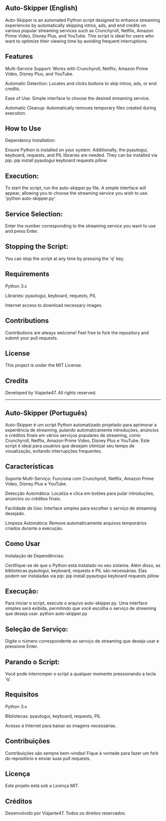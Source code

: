 ## Auto-Skipper (English)

Auto-Skipper is an automated Python script designed to enhance streaming experiences by automatically skipping intros, ads, and end credits on various popular streaming services such as Crunchyroll, Netflix, Amazon Prime Video, Disney Plus, and YouTube. This script is ideal for users who want to optimize their viewing time by avoiding frequent interruptions.

## Features

Multi-Service Support: Works with Crunchyroll, Netflix, Amazon Prime Video, Disney Plus, and YouTube.

Automatic Detection: Locates and clicks buttons to skip intros, ads, or end credits.

Ease of Use: Simple interface to choose the desired streaming service.

Automatic Cleanup: Automatically removes temporary files created during execution.


## How to Use

Dependency Installation:

Ensure Python is installed on your system. Additionally, the pyautogui, keyboard, requests, and PIL libraries are needed. They can be installed via pip: 
pip install pyautogui keyboard requests pillow

## Execution:

To start the script, run the auto-skipper.py file. A simple interface will appear, allowing you to choose the streaming service you wish to use.
'python auto-skipper.py'

## Service Selection:

Enter the number corresponding to the streaming service you want to use and press Enter.

## Stopping the Script:

You can stop the script at any time by pressing the 'q' key.

## Requirements

Python 3.x

Libraries: pyautogui, keyboard, requests, PIL

Internet access to download necessary images.

## Contributions

Contributions are always welcome! Feel free to fork the repository and submit your pull requests.

## License

This project is under the MIT License.

## Credits

Developed by Viajante47. All rights reserved.

---------------------------------------------------------------------------------------------------------------------------------------

## Auto-Skipper (Português)

Auto-Skipper é um script Python automatizado projetado para aprimorar a experiência de streaming, pulando automaticamente introduções, anúncios e créditos finais em vários serviços populares de streaming, como Crunchyroll, Netflix, Amazon Prime Video, Disney Plus e YouTube. Este script é ideal para usuários que desejam otimizar seu tempo de visualização, evitando interrupções frequentes.

## Características

Suporte Multi-Serviço: Funciona com Crunchyroll, Netflix, Amazon Prime Video, Disney Plus e YouTube.

Detecção Automática: Localiza e clica em botões para pular introduções, anúncios ou créditos finais.

Facilidade de Uso: Interface simples para escolher o serviço de streaming desejado.

Limpeza Automática: Remove automaticamente arquivos temporários criados durante a execução.

## Como Usar

Instalação de Dependências:

Certifique-se de que o Python está instalado no seu sistema. Além disso, as bibliotecas pyautogui, keyboard, requests e PIL são necessárias. Elas podem ser instaladas via pip:
pip install pyautogui keyboard requests pillow

## Execução:

Para iniciar o script, execute o arquivo auto-skipper.py. Uma interface simples será exibida, permitindo que você escolha o serviço de streaming que deseja usar.
python auto-skipper.py

## Seleção de Serviço:

Digite o número correspondente ao serviço de streaming que deseja usar e pressione Enter.

## Parando o Script:

Você pode interromper o script a qualquer momento pressionando a tecla 'q'.

## Requisitos

Python 3.x

Bibliotecas: pyautogui, keyboard, requests, PIL

Acesso à Internet para baixar as imagens necessárias.

## Contribuições

Contribuições são sempre bem-vindas! Fique à vontade para fazer um fork do repositório e enviar suas pull requests.

## Licença

Este projeto está sob a Licença MIT.

## Créditos

Desenvolvido por Viajante47. Todos os direitos reservados.
